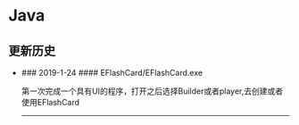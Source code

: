 # Java

## 更新历史
  <ul>
    <li>
  ### 2019-1-24
  #### EFlashCard/EFlashCard.exe
  <p>第一次完成一个具有UI的程序，打开之后选择Builder或者player,去创建或者使用EFlashCard</p>
      <hr>
  </li>
